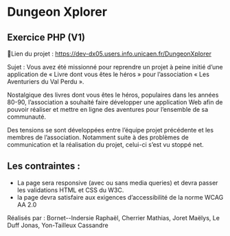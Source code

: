 # Dungeon Xplorer
## Exercice PHP (V1)

📝Lien du projet : https://dev-dx05.users.info.unicaen.fr/DungeonXplorer 

Sujet : 
Vous avez été missionné pour reprendre un projet à peine initié d’une application de « Livre dont vous êtes le héros » pour l’association « Les Aventuriers du Val Perdu ».

Nostalgique des livres dont vous êtes le héros, populaires dans les années 80-90, l’association a souhaité faire développer une application Web afin de pouvoir réaliser et mettre en ligne des aventures pour l’ensemble de sa communauté. 

Des tensions se sont développées entre l’équipe projet précédente et les membres de l’association. Notamment suite à des problèmes de communication et la réalisation du projet, celui-ci s’est vu stoppé net.

## Les contraintes :
- La page sera responsive (avec ou sans media queries) et devra passer les validations HTML et CSS du W3C.
- la page devra satisfaire aux exigences d’accessibilité de la norme WCAG AA 2.0

Réalisés par :
Bornet--Indersie Raphaël, Cherrier Mathias, Joret Maëlys, Le Duff Jonas, Yon-Tailleux Cassandre
